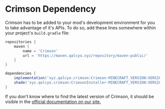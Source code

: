 # Crimson Dependency
Crimson has to be added to your mod's development environment for you to take advantage of it's APIs. To do so, add these lines somewhere within your project's `build.gradle` file:
```gradle
repositories {
    maven {
        name = 'Crimson'
        url = 'https://maven.qalcyo.xyz/repository/maven-public/'
    }
}

dependencies {
    implementation('xyz.qalcyo.crimson:Crimson-MINECRAFT_VERSION:VERSION')
    shade('xyz.qalcyo.crimson:CrimsonInstaller-MINECRAFT_VERSION:VERSION')
}
```
If you don't know where to find the latest version of Crimson, it should be visible in the [official documentation on our site.](https://docs.qalcyo.xyz/crimson/)

